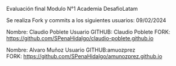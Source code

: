Evaluación final Modulo N°1 Academia DesafioLatam

Se realiza Fork y commits a los siguientes usuarios: 09/02/2024

Nombre: Claudio Poblete Usuario GITHUB: Claudio Poblete
FORK: https://github.com/SPenaHidalgo/claudio-poblete.github.io

Nombre: Alvaro Muñoz Usuario GITHUB:amuozprez  
FORK:  https://github.com/SPenaHidalgo/amunozprez.github.io

  
